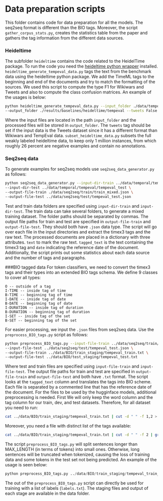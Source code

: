 # Data preparation scripts

This folder contains code for data preparation for all the models. The seq2seq format is different than the BIO tags. Moreover,
the script `gather_corpus_stats.py`, creates the statistics table from the paper and gathers the tag information from the different data sources.

### Heideltime
The subfolder `heideltime` contains the code related to the HeidelTime package. To run the code you need the [heideltime python wrapper](https://github.com/PhilipEHausner/python_heideltime/tree/master/python_heideltime)
installed. `heideltime_generate_tempeval_data.py` tags the text from the benchmark data using the heideltime python package.
We add the TimeML tags to the beginning and end of the documents and try to match the formatting of the sources.
We used this script to compute the type F1 for Wikiwars and Tweets and also to compute the class confusion matrices.
An example of the usages is below:
```bash
python heideltime_generate_tempeval_data.py --input_folder ./data/temporal/tempeval/tempeval_test \
--output_folder ./results/baselines/heideltime/tempeval --tweets False 
```
Where the input files are located in the path `input_folder` and the processed files will be stored in `output_folder`.
The `tweets` tag should be set if the input data is the Tweets dataset since it has a different format than Wikiwars and TempEval data.
`subset_heideltime_data.py` subsets the full weakly labeled heideltime data, to keep only 1 million instances, from which
roughly 26 percent are negative examples and contain no annotations.

### Seq2seq data
To generate examples for seq2seq models use `seq2seq_data_generator.py` as follows:

```bash
python seq2seq_data_generator.py --input-dir-train ../data/temporal/tempeval/tempeval_train/TimeBank,../data/temporal/tempeval/tempeval_train/AQUAINT,../data/temporal/wikiwars/trainingset/tml,../data/temporal/tweets/trainingset/tml \
--input-dir-test ../data/temporal/tempeval/tempeval_test \
--output-file-train ./data/seq2seq/train/train_mixed.json \
--output-file-test ../data/seq2seq/test/tempeval_test.json 
```
Test and train data folders are specified using `input-dir-train` and `input-dir-test`.
The train data can take several folders, to generate a mixed training dataset. The folder paths should be separated by commas.
The output file paths for train and test are specified in `output-file-train` and `output-file-test`.
They should both have `.json` data type.
The script will go over each file in the input directories and extract the timex3 tags and the raw text.
The processed documents are placed in a dictionary with three attributes. `text` to mark the raw text.
`tagged_text` is the text containing the timex3 tag and `date` indicating the reference date of the document.
Additionally, the script prints out some statistics about each data source and the number of tags and paragraphs.

###BIO tagged data
For token classifiers, we need to convert the timex3 tags and their types into an extended BIO tags schema. We define
9 classes to cover all types:
```
O -- outside of a tag 
I-TIME -- inside tag of time 
B-TIME -- beginning tag of time
I-DATE -- inside tag of date 
B-DATE -- beginning tag of date
I-DURATION -- inside tag of duration 
B-DURATION -- beginning tag of duration
I-SET -- inside tag of the set 
B-SET -- beginning tag of the set
```
For easier processing, we input the `.json` files from seq2seq data. Use the `preprocess_BIO_tags.py` script as follows:

```bash
python preprocess_BIO_tags.py --input-file-train ../data/seq2seq/train/tempeval_train.json \
--input-file-test ../data/seq2seq/test/tempeval_test.json \
--output-file-train ../data/BIO/train_staging/tempeval_train.txt \
--output-file-test ../data/BIO/test_staging/tempeval_test.txt 
```
Where test and train files are specified using `input-file-train` and `input-file-test`.
The output file paths for train and test are specified in `output-file-train` and `output-file-test` and both have `.txt` format.
The script looks at the `tagged_text` column and translates the tags into BIO scheme.
Each file is separated by a commented line that has the reference date of the document.
For the files to be used by the hugginface models, additional preprocessing is needed.
First We will only keep the word column and the tag column for our train, dev, and test datasets.
Therefore, for all dataset you need to run:
``` bash
cat ../data/BIO/train_staging/tempeval_train.txt | cut -d " " -f 1,2 > ../data/BIO/train_staging/tempeval_train_temp.txt
```
Moreover, you need a file with distinct list of the tags available:
```bash 
cat ../data/BIO/train_staging/tempeval_train.txt | cut -d " " -f 2 | grep -v "^$"| sort | uniq > ../data/BIO/train_staging/labels.txt

```
The script `preprocess_BIO_tags.py`  will split sentences longer than MAX_LENGTH (in terms of tokens) into small ones. Otherwise, long sentences will be truncated when tokenized, causing the loss of training data and some tokens in the test set not being predicted.
An example of the usage is seen below:

``` python
python preprocess_BIO_tags.py ../data/BIO/train_staging/tempeval_train_temp.txt "bert-base-uncased" 512 > ../data/BIO/normal/tempeval_train.txt
```
The out of the `preprocess_BIO_tags.py` script can directly be used for training with a list of labels (`labels.txt`).
The staging files and output of each stage are available in the data folder. 
